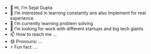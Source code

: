 - 👋 Hi, I’m Sejal Gupta
- 👀 I’m interested in learning constantly ans also implement for real experience
- 🌱 I’m currently learning problem solving
- 💞️ I’m looking for work with different startups and big tech giants
- 📫 How to reach me ...
- 😄 Pronouns: ...
- ⚡ Fun fact: ...

<!---
sejal-official11/sejal-official11 is a ✨ special ✨ repository because its `README.md` (this file) appears on your GitHub profile.
You can click the Preview link to take a look at your changes.
--->

